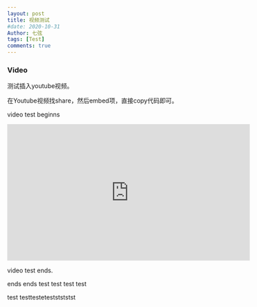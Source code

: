 ```yaml
---
layout: post
title: 视频测试
#date: 2020-10-31
Author: 七弦
tags: [Test]
comments: true
---
```

### Video
测试插入youtube视频。

在Youtube视频找share，然后embed项，直接copy代码即可。

    
video test beginns 
   
<iframe width="560" height="315" src="https://www.youtube.com/embed/bty7LHm14CA" frameborder="0" allow="accelerometer; autoplay; clipboard-write; encrypted-media; gyroscope; picture-in-picture" allowfullscreen></iframe>
   
   video test ends. 
   
   ends ends test test test test
   
   test testtesteteststststst
